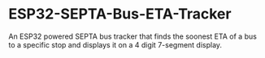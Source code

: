 # ESP32-SEPTA-Bus-ETA-Tracker
An ESP32 powered SEPTA bus tracker that finds the soonest ETA of a bus to a specific stop and displays it on a 4 digit 7-segment display.
